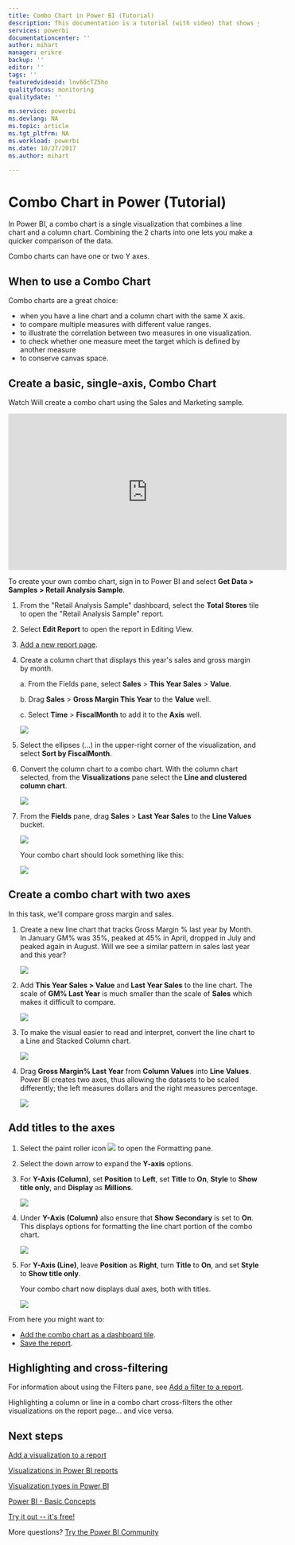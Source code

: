 ```yaml
---
title: Combo Chart in Power BI (Tutorial)
description: This documentation is a tutorial (with video) that shows you why and how to create a Combo Chart in Power BI.
services: powerbi
documentationcenter: ''
author: mihart
manager: erikre
backup: ''
editor: ''
tags: ''
featuredvideoid: lnv66cTZ5ho
qualityfocus: monitoring
qualitydate: ''

ms.service: powerbi
ms.devlang: NA
ms.topic: article
ms.tgt_pltfrm: NA
ms.workload: powerbi
ms.date: 10/27/2017
ms.author: mihart

---
```

# Combo Chart in Power  (Tutorial)
In Power BI, a combo chart is a single visualization that combines a line chart and a column chart. Combining the 2 charts into one lets you make a quicker comparison of the data.

Combo charts can have one or two Y axes.

## When to use a Combo Chart
Combo charts are a great choice:

* when you have a line chart and a column chart with the same X axis.
* to compare multiple measures with different value ranges.
* to illustrate the correlation between two measures in one visualization.
* to check whether one measure meet the target which is defined by another measure
* to conserve canvas space.

## Create a basic, single-axis, Combo Chart
Watch Will create a combo chart using the Sales and Marketing sample.

<iframe width="560" height="315" src="https://www.youtube.com/embed/lnv66cTZ5ho?list=PL1N57mwBHtN0JFoKSR0n-tBkUJHeMP2cP" frameborder="0" allowfullscreen></iframe>


To create your own combo chart, sign in to Power BI and select **Get Data \> Samples \> Retail Analysis Sample**. 

1. From the "Retail Analysis Sample" dashboard, select the **Total Stores** tile to open the "Retail Analysis Sample" report.
2. Select **Edit Report** to open the report in Editing View.
3. [Add a new report page](power-bi-report-add-page.md).
4. Create a column chart that displays this year's sales and gross margin by month.
   
    a.  From the Fields pane, select **Sales** \> **This Year Sales** > **Value**.
   
    b.  Drag **Sales** \> **Gross Margin This Year** to the **Value** well.
   
    c.  Select **Time** \> **FiscalMonth** to add it to the **Axis** well. 
   
    ![](media/powerbi-service-tutorial-combo-chart-merge-visualizations/combotutorial1new.png)
5. Select the ellipses (...) in the upper-right corner of the visualization, and select **Sort by FiscalMonth**.
6. Convert the column chart to a combo chart. With the column chart selected, from the **Visualizations** pane select the **Line and clustered column chart**.
   
    ![](media/powerbi-service-tutorial-combo-chart-merge-visualizations/converttocombo_new2.png)
7. From the **Fields** pane, drag **Sales** \> **Last Year Sales** to the **Line Values** bucket.
   
   ![](media/powerbi-service-tutorial-combo-chart-merge-visualizations/linevaluebucket.png)
   
   Your combo chart should look something like this:
   
   ![](media/powerbi-service-tutorial-combo-chart-merge-visualizations/combochartdone-new.png)

## Create a combo chart with two axes
In this task, we'll compare gross margin and sales.

1. Create a new line chart that tracks Gross Margin % last year by Month.  In January GM% was 35%, peaked at 45% in April, dropped in July and peaked again in August. Will we see a similar pattern in sales last year and this year?
   
   ![](media/powerbi-service-tutorial-combo-chart-merge-visualizations/combo1_new.png)
2. Add **This Year Sales > Value** and **Last Year Sales** to the line chart. The scale of **GM% Last Year** is much smaller than the scale of **Sales** which makes it difficult to compare.      
   
   ![](media/powerbi-service-tutorial-combo-chart-merge-visualizations/flatline_new.png)
3. To make the visual easier to read and interpret, convert the line chart to a Line and Stacked Column chart.
   
   ![](media/powerbi-service-tutorial-combo-chart-merge-visualizations/converttocombo_new.png)
4. Drag **Gross Margin% Last Year** from **Column Values** into **Line Values**. Power BI creates two axes, thus allowing the datasets to be scaled differently; the left measures dollars and the right measures percentage.
   
   ![](media/powerbi-service-tutorial-combo-chart-merge-visualizations/power-bi-combochart.png)    

## Add titles to the axes
1. Select the paint roller icon ![](media/powerbi-service-tutorial-combo-chart-merge-visualizations/power-bi-paintroller.png) to open the Formatting pane.
2. Select the down arrow to expand the **Y-axis** options.
3. For **Y-Axis (Column)**, set **Position** to **Left**, set **Title** to **On**, **Style** to  **Show title only**, and **Display** as **Millions**.
   
   ![](media/powerbi-service-tutorial-combo-chart-merge-visualizations/power-bi-y-axis-column.png)
4. Under **Y-Axis (Column)** also ensure that **Show Secondary** is set to **On**. This displays options for formatting the line chart portion of the combo chart.
   
   ![](media/powerbi-service-tutorial-combo-chart-merge-visualizations/power-bi-show-secondary.png)
5. For **Y-Axis (Line)**, leave **Position** as **Right**, turn **Title** to **On**, and set **Style** to **Show title only**.
   
   Your combo chart now displays dual axes, both with titles.
   
   ![](media/powerbi-service-tutorial-combo-chart-merge-visualizations/power-bi-titles-on.png)

From here you might want to:

* [Add the combo chart as a dashboard tile](powerbi-service-dashboard-tiles.md).
* [Save the report](powerbi-service-save-a-report.md).

## Highlighting and cross-filtering
For information about using the Filters pane, see [Add a filter to a report](power-bi-report-add-filter.md).

Highlighting a column or line in a combo chart cross-filters the other visualizations on the report page... and vice versa.

## Next steps
[Add a visualization to a report](powerbi-service-add-visualizations-to-a-report-i.md)

[Visualizations in Power BI  reports](powerbi-service-visualizations-for-reports.md)

[Visualization types in Power BI](powerbi-service-visualization-types-for-reports-and-q-and-a.md)

[Power BI - Basic Concepts](powerbi-service-basic-concepts.md)

[Try it out -- it's free!](https://powerbi.com/)

More questions? [Try the Power BI Community](http://community.powerbi.com/)

